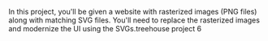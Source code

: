 In this project, you'll be given a website with rasterized images (PNG files) along with matching SVG files. You'll need to replace the rasterized images and modernize the UI using the SVGs.treehouse project 6
